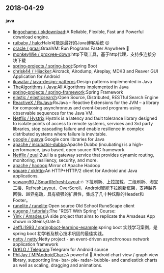 ## 2018-04-29

#### java
* [lingochamp / okdownload](https://github.com/lingochamp/okdownload):A Reliable, Flexible, Fast and Powerful download engine.
* [ruibaby / halo](https://github.com/ruibaby/halo):Halo可能是最好的Java博客系统 😉
* [oracle / graal](https://github.com/oracle/graal):GraalVM: Run Programs Faster Anywhere 🚀
* [monkeyWie / proxyee-down](https://github.com/monkeyWie/proxyee-down):http下载工具，基于http代理，支持多连接分块下载
* [spring-projects / spring-boot](https://github.com/spring-projects/spring-boot):Spring Boot
* [chrisk44 / Hijacker](https://github.com/chrisk44/Hijacker):Aircrack, Airodump, Aireplay, MDK3 and Reaver GUI Application for Android
* [iluwatar / java-design-patterns](https://github.com/iluwatar/java-design-patterns):Design patterns implemented in Java
* [TheAlgorithms / Java](https://github.com/TheAlgorithms/Java):All Algorithms implemented in Java
* [spring-projects / spring-framework](https://github.com/spring-projects/spring-framework):Spring Framework
* [elastic / elasticsearch](https://github.com/elastic/elasticsearch):Open Source, Distributed, RESTful Search Engine
* [ReactiveX / RxJava](https://github.com/ReactiveX/RxJava):RxJava – Reactive Extensions for the JVM – a library for composing asynchronous and event-based programs using observable sequences for the Java VM.
* [Netflix / Hystrix](https://github.com/Netflix/Hystrix):Hystrix is a latency and fault tolerance library designed to isolate points of access to remote systems, services and 3rd party libraries, stop cascading failure and enable resilience in complex distributed systems where failure is inevitable.
* [google / guava](https://github.com/google/guava):Google core libraries for Java
* [apache / incubator-dubbo](https://github.com/apache/incubator-dubbo):Apache Dubbo (incubating) is a high-performance, java based, open source RPC framework.
* [Netflix / zuul](https://github.com/Netflix/zuul):Zuul is a gateway service that provides dynamic routing, monitoring, resiliency, security, and more.
* [apache / hadoop](https://github.com/apache/hadoop):Mirror of Apache Hadoop
* [square / okhttp](https://github.com/square/okhttp):An HTTP+HTTP/2 client for Android and Java applications.
* [scwang90 / SmartRefreshLayout](https://github.com/scwang90/SmartRefreshLayout):🔥 下拉刷新、上拉加载、二级刷新、淘宝二楼、RefreshLayout、OverScroll，Android智能下拉刷新框架，支持越界回弹、越界拖动，具有极强的扩展性，集成了几十种炫酷的Header和 Footer。
* [runelite / runelite](https://github.com/runelite/runelite):Open source Old School RuneScape client
* [eugenp / tutorials](https://github.com/eugenp/tutorials):The "REST With Spring" Course:
* [Yink / Amadeus](https://github.com/Yink/Amadeus):A side project that aims to replicate the Amadeus App shown in Steins;Gate 0.
* [JeffLi1993 / springboot-learning-example](https://github.com/JeffLi1993/springboot-learning-example):spring boot 实践学习案例，是 spring boot 初学者及核心技术巩固的最佳实践。
* [netty / netty](https://github.com/netty/netty):Netty project - an event-driven asynchronous network application framework
* [DrKLO / Telegram](https://github.com/DrKLO/Telegram):Telegram for Android source
* [PhilJay / MPAndroidChart](https://github.com/PhilJay/MPAndroidChart):A powerful 🚀 Android chart view / graph view library, supporting line- bar- pie- radar- bubble- and candlestick charts as well as scaling, dragging and animations.
